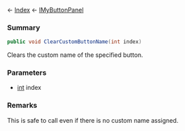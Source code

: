 ← [Index](Api-Index) ← [IMyButtonPanel](SpaceEngineers.Game.ModAPI.Ingame.IMyButtonPanel)

### Summary

```csharp
public void ClearCustomButtonName(int index)
```

Clears the custom name of the specified button.

### Parameters

* [int](System.Int32) index
### Remarks

This is safe to call even if there is no custom name assigned.

